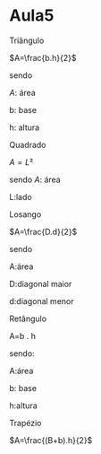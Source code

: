 # Aula5 

Triângulo 


$A=\frac{b.h}{2}$


sendo


$A$: área 

b: base

h: altura

Quadrado 


$A=L²$

sendo
$A$: área 

L:lado

Losango 

$A=\frac{D.d}{2}$

sendo

A:área 

D:diagonal maior

d:diagonal menor


Retângulo

A=b . h

sendo:

A:área 

b: base 

h:altura 

Trapézio 

$A=\frac{(B+b).h}{2}$



